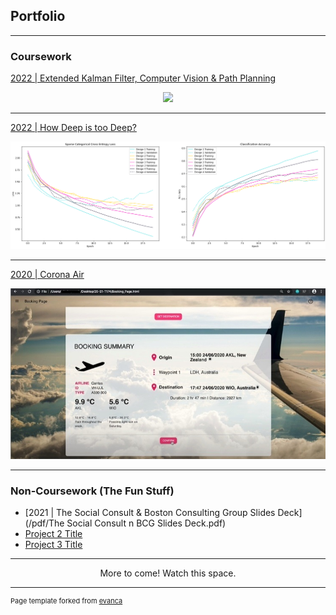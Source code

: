 ## Portfolio

---

### Coursework 
[2022 | Extended Kalman Filter, Computer Vision & Path Planning](https://github.com/YingXinTan/ECE4078-G4-FINALISED)
<p align="center"><img src="images/ECE4078_Test.gif?raw=true" width="250"/></p>

---
[2022 | How Deep is too Deep?](/TRC5901_Project_page)
<p><img src="images/all_accuracies.png?raw=true"/></p>

---
[2020 | Corona Air](https://github.com/YingXinTan/20-S1-T174-CoronaAir)
<p><img src="images/Booking Page.jpg?raw=true"/></p>

---

### Non-Coursework (The Fun Stuff)

- [2021 | The Social Consult & Boston Consulting Group Slides Deck](/pdf/The Social Consult n BCG Slides Deck.pdf)
- [Project 2 Title](/pdf/sample_presentation.pdf)
- [Project 3 Title](http://example.com/)

---
<p align="center">More to come! Watch this space.</p>


---
<p style="font-size:11px">Page template forked from <a href="https://github.com/evanca/quick-portfolio">evanca</a></p>
<!-- Remove above link if you don't want to attibute -->
